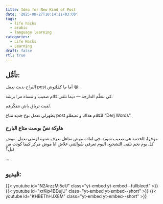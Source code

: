 ```yaml
---
title: Idea for New Kind of Post
date: '2025-08-27T10:14:11+03:00'
tags:
  - life hacks
  - arabic
  - language learning
categories:
  - Life Hacks
  - Learning 
draft: false
rtl: true
---
```


## تأمُّل:
البَراح بديت نعمل post أما ما كمّلتوش 😢.

كي نتعلّم الدارجة — ديما نلقى كلام صعيب و ننساه مرا برشة.

لقيت ترياق باش نتفكّرهم.

يظهرلي نعمل نوع جديد متاع post للكلام هذاك و نعيطلو “Derj Words”. 

### هاوكة نصّ بوست متاع البارح

موخرا، الخدمة هي صعيب شوية. في لعادة موش ساهل نعرف شنوة لزمني نعمل. موش كل يوم نجم نلقى التشجيع. 
اليوم تعرفي سُوالتني علاش ابا موش مركز كيما كونت من قبل؟

...

## ڤيديو:

{{< youtube id="N2ArzzMj5eU" class="yt-embed yt-embed--fullbleed" >}}
{{< youtube id="xrKlp4BDujU" class="yt-embed yt-embed--short" >}}
{{< youtube id="KHBEThHJXEM" class="yt-embed yt-embed--short" >}}
